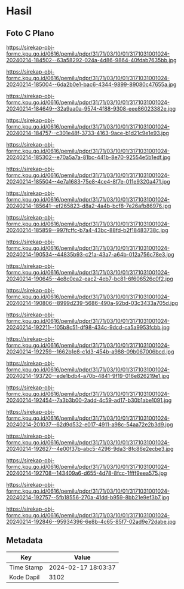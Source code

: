 # Hasil

## Foto C Plano

https://sirekap-obj-formc.kpu.go.id/0616/pemilu/pdpr/31/71/03/10/01/3171031001024-20240214-184502--63a58292-024a-4d86-9864-40fdab7635bb.jpg

https://sirekap-obj-formc.kpu.go.id/0616/pemilu/pdpr/31/71/03/10/01/3171031001024-20240214-185004--6da2b0e1-bac6-4344-9899-89080c47655a.jpg

https://sirekap-obj-formc.kpu.go.id/0616/pemilu/pdpr/31/71/03/10/01/3171031001024-20240214-184649--32a9aa0a-9574-4f88-9308-eee86023382e.jpg

https://sirekap-obj-formc.kpu.go.id/0616/pemilu/pdpr/31/71/03/10/01/3171031001024-20240214-184757--c301e48f-3733-4163-9ace-b1d21c9e1e93.jpg

https://sirekap-obj-formc.kpu.go.id/0616/pemilu/pdpr/31/71/03/10/01/3171031001024-20240214-185302--e70a5a7a-81bc-441b-8e70-92554e5b1edf.jpg

https://sirekap-obj-formc.kpu.go.id/0616/pemilu/pdpr/31/71/03/10/01/3171031001024-20240214-185504--4e7a1683-75e8-4ce4-8f7e-011e9320a471.jpg

https://sirekap-obj-formc.kpu.go.id/0616/pemilu/pdpr/31/71/03/10/01/3171031001024-20240214-185641--ef265823-d8a2-4a4b-bcf8-7e26afb86976.jpg

https://sirekap-obj-formc.kpu.go.id/0616/pemilu/pdpr/31/71/03/10/01/3171031001024-20240214-185859--997fcffc-b7a4-43bc-88fd-b2f18483738c.jpg

https://sirekap-obj-formc.kpu.go.id/0616/pemilu/pdpr/31/71/03/10/01/3171031001024-20240214-190534--44835b93-c21a-43a7-a64b-012a756c78e3.jpg

https://sirekap-obj-formc.kpu.go.id/0616/pemilu/pdpr/31/71/03/10/01/3171031001024-20240214-190645--4e8c0ea2-eac2-4eb7-bc81-6f606526c0f2.jpg

https://sirekap-obj-formc.kpu.go.id/0616/pemilu/pdpr/31/71/03/10/01/3171031001024-20240214-190806--8999d239-5686-490a-92bd-03c3433a705d.jpg

https://sirekap-obj-formc.kpu.go.id/0616/pemilu/pdpr/31/71/03/10/01/3171031001024-20240214-192211--105b8c51-df98-434c-9dcd-ca5a9953fcbb.jpg

https://sirekap-obj-formc.kpu.go.id/0616/pemilu/pdpr/31/71/03/10/01/3171031001024-20240214-192259--1662b1e8-c1d3-454b-a988-09b067006bcd.jpg

https://sirekap-obj-formc.kpu.go.id/0616/pemilu/pdpr/31/71/03/10/01/3171031001024-20240214-193720--ede1bdb4-a70b-4841-9f19-016e826219e1.jpg

https://sirekap-obj-formc.kpu.go.id/0616/pemilu/pdpr/31/71/03/10/01/3171031001024-20240214-192454--7a3b3b00-2add-4c59-ad17-b30b1abe1091.jpg

https://sirekap-obj-formc.kpu.go.id/0616/pemilu/pdpr/31/71/03/10/01/3171031001024-20240214-201037--62d9d532-e017-4911-a98c-54aa72e2b3d9.jpg

https://sirekap-obj-formc.kpu.go.id/0616/pemilu/pdpr/31/71/03/10/01/3171031001024-20240214-192627--4e00f37b-abc5-4296-9da3-8fc86e2ecbe3.jpg

https://sirekap-obj-formc.kpu.go.id/0616/pemilu/pdpr/31/71/03/10/01/3171031001024-20240214-192708--143409a6-d655-4d78-8fcc-1ffff9eea575.jpg

https://sirekap-obj-formc.kpu.go.id/0616/pemilu/pdpr/31/71/03/10/01/3171031001024-20240214-192757--5fb18556-270a-41dd-b959-8bb21e9ef3b7.jpg

https://sirekap-obj-formc.kpu.go.id/0616/pemilu/pdpr/31/71/03/10/01/3171031001024-20240214-192846--95934396-6e8b-4c65-85f7-02ad9e72dabe.jpg


## Metadata

| Key        | Value               |
| ---------- | ------------------- |
| Time Stamp | 2024-02-17 18:03:37 |
| Kode Dapil | 3102                |



